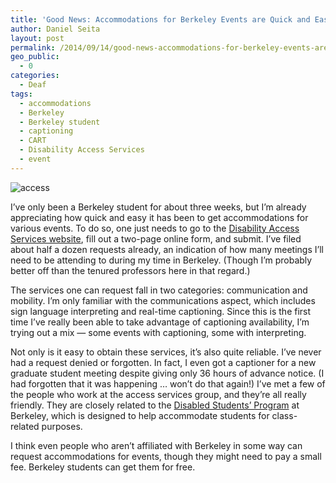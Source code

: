 ```yaml
---
title: 'Good News: Accommodations for Berkeley Events are Quick and Easy to Obtain'
author: Daniel Seita
layout: post
permalink: /2014/09/14/good-news-accommodations-for-berkeley-events-are-quick-and-easy-to-obtain/
geo_public:
  - 0
categories:
  - Deaf
tags:
  - accommodations
  - Berkeley
  - Berkeley student
  - captioning
  - CART
  - Disability Access Services
  - event
---
```

<img src="{{site.url}}/assets/berkeley_access.png" alt="access">

I&#8217;ve only been a Berkeley student for about three weeks, but I&#8217;m already appreciating how quick and easy it has been to get accommodations for various events. To do so, one just needs to go to the [Disability Access Services website][2], fill out a two-page online form, and submit. I&#8217;ve filed about half a dozen requests already, an indication of how many meetings I&#8217;ll need to be attending to during my time in Berkeley. (Though I&#8217;m probably better off than the tenured professors here in that regard.)

The services one can request fall in two categories: communication and mobility. I&#8217;m only familiar with the communications aspect, which includes sign language interpreting and real-time captioning. Since this is the first time I&#8217;ve really been able to take advantage of captioning availability, I&#8217;m trying out a mix &#8212; some events with captioning, some with interpreting.

Not only is it easy to obtain these services, it&#8217;s also quite reliable. I&#8217;ve never had a request denied or forgotten. In fact, I even got a captioner for a new graduate student meeting despite giving only 36 hours of advance notice. (I had forgotten that it was happening &#8230; won&#8217;t do that again!) I&#8217;ve met a few of the people who work at the access services group, and they&#8217;re all really friendly. They are closely related to the [Disabled Students&#8217; Program][3] at Berkeley, which is designed to help accommodate students for class-related purposes.

I think even people who aren&#8217;t affiliated with Berkeley in some way can request accommodations for events, though they might need to pay a small fee. Berkeley students can get them for free.

 [1]: https://seitad.files.wordpress.com/2014/09/berkeley_access.png
 [2]: http://access.berkeley.edu/
 [3]: http://dsp.berkeley.edu/
